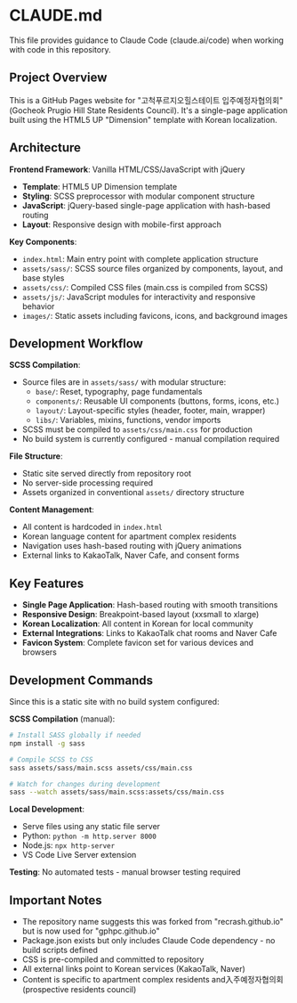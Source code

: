 # CLAUDE.md

This file provides guidance to Claude Code (claude.ai/code) when working with code in this repository.

## Project Overview

This is a GitHub Pages website for "고척푸르지오힐스테이트 입주예정자협의회" (Gocheok Prugio Hill State Residents Council). It's a single-page application built using the HTML5 UP "Dimension" template with Korean localization.

## Architecture

**Frontend Framework**: Vanilla HTML/CSS/JavaScript with jQuery
- **Template**: HTML5 UP Dimension template
- **Styling**: SCSS preprocessor with modular component structure
- **JavaScript**: jQuery-based single-page application with hash-based routing
- **Layout**: Responsive design with mobile-first approach

**Key Components**:
- `index.html`: Main entry point with complete application structure
- `assets/sass/`: SCSS source files organized by components, layout, and base styles
- `assets/css/`: Compiled CSS files (main.css is compiled from SCSS)
- `assets/js/`: JavaScript modules for interactivity and responsive behavior
- `images/`: Static assets including favicons, icons, and background images

## Development Workflow

**SCSS Compilation**: 
- Source files are in `assets/sass/` with modular structure:
  - `base/`: Reset, typography, page fundamentals
  - `components/`: Reusable UI components (buttons, forms, icons, etc.)
  - `layout/`: Layout-specific styles (header, footer, main, wrapper)
  - `libs/`: Variables, mixins, functions, vendor imports
- SCSS must be compiled to `assets/css/main.css` for production
- No build system is currently configured - manual compilation required

**File Structure**:
- Static site served directly from repository root
- No server-side processing required
- Assets organized in conventional `assets/` directory structure

**Content Management**:
- All content is hardcoded in `index.html`
- Korean language content for apartment complex residents
- Navigation uses hash-based routing with jQuery animations
- External links to KakaoTalk, Naver Cafe, and consent forms

## Key Features

- **Single Page Application**: Hash-based routing with smooth transitions
- **Responsive Design**: Breakpoint-based layout (xxsmall to xlarge)
- **Korean Localization**: All content in Korean for local community
- **External Integrations**: Links to KakaoTalk chat rooms and Naver Cafe
- **Favicon System**: Complete favicon set for various devices and browsers

## Development Commands

Since this is a static site with no build system configured:

**SCSS Compilation** (manual):
```bash
# Install SASS globally if needed
npm install -g sass

# Compile SCSS to CSS
sass assets/sass/main.scss assets/css/main.css

# Watch for changes during development
sass --watch assets/sass/main.scss:assets/css/main.css
```

**Local Development**:
- Serve files using any static file server
- Python: `python -m http.server 8000`
- Node.js: `npx http-server`
- VS Code Live Server extension

**Testing**: No automated tests - manual browser testing required

## Important Notes

- The repository name suggests this was forked from "recrash.github.io" but is now used for "gphpc.github.io"
- Package.json exists but only includes Claude Code dependency - no build scripts defined
- CSS is pre-compiled and committed to repository
- All external links point to Korean services (KakaoTalk, Naver)
- Content is specific to apartment complex residents and入주예정자협의회 (prospective residents council)